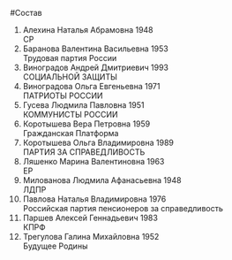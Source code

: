 #Состав
1. Алехина Наталья Абрамовна 1948   
    СР
2. Баранова Валентина Васильевна 1953   
    Трудовая партия России
3. Виноградов Андрей Дмитриевич 1993   
    СОЦИАЛЬНОЙ ЗАЩИТЫ
4. Виноградова Ольга Евгеньевна 1971   
    ПАТРИОТЫ РОССИИ
5. Гусева Людмила Павловна 1951   
    КОММУНИСТЫ РОССИИ
6. Коротышева Вера Петровна 1959   
    Гражданская Платформа
7. Коротышева Ольга Владимировна 1989   
    ПАРТИЯ ЗА СПРАВЕДЛИВОСТЬ
8. Ляшенко Марина Валентиновна 1963   
    ЕР
9. Милованова Людмила Афанасьевна 1948   
    ЛДПР
10. Павлова Наталья Владимировна 1976   
    Российская партия пенсионеров за справедливость
11. Паршев Алексей Геннадьевич 1983   
    КПРФ
12. Трегулова Галина Михайловна 1952   
    Будущее Родины
